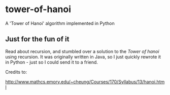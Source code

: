# tower-of-hanoi
A 'Tower of Hanoi' algorithm implemented in Python

## Just for the fun of it

Read about recursion, and stumbled over a solution to the *Tower of hanoi* using recursion. It was originally written in Java, so I just quickly rewrote it in Python - just so I could send it to a friend.

Credits to:

http://www.mathcs.emory.edu/~cheung/Courses/170/Syllabus/13/hanoi.html
